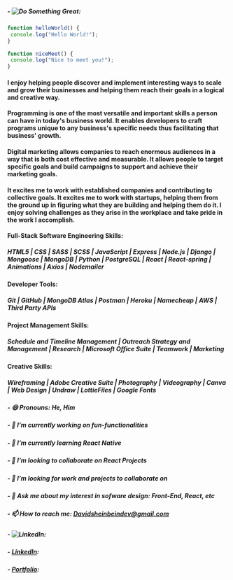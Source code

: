 ##### -  ![Do Something Great](https://images.unsplash.com/photo-1504805572947-34fad45aed93?ixlib=rb-1.2.1&ixid=eyJhcHBfaWQiOjEyMDd9&auto=format&fit=crop&w=1650&q=80): 

```javascript
function helloWorld() {
 console.log("Hello World!");
}

function niceMeet() {
 console.log("Nice to meet you!");
}
```

#### I enjoy helping people discover and implement interesting ways to scale and grow their businesses and helping them reach their goals in a logical and creative way.

#### Programming is one of the most versatile and important skills a person can have in today's business world. It enables developers to craft programs unique to any business's specific needs thus facilitating that business' growth.

#### Digital marketing allows companies to reach enormous audiences in a way that is both cost effective and measurable. It allows people to target specific goals and build campaigns to support and achieve their marketing goals.

#### It excites me to work with established companies and contributing to collective goals. It excites me to work with startups, helping them from the ground up in figuring what they are building and helping them do it. I enjoy solving challenges as they arise in the workplace and take pride in the work I accomplish.


#### Full-Stack Software Engineering Skills:
##### HTML5 | CSS | SASS | SCSS | JavaScript | Express | Node.js | Django | Mongoose | MongoDB | Python | PostgreSQL | React | React-spring | Animations | Axios | Nodemailer

#### Developer Tools:
##### Git | GitHub | MongoDB Atlas | Postman | Heroku | Namecheap | AWS | Third Party APIs

#### Project Management Skills:
##### Schedule and Timeline Management | Outreach Strategy and Management | Research | Microsoft Office Suite | Teamwork | Marketing

#### Creative Skills:
##### Wireframing | Adobe Creative Suite | Photography | Videography | Canva | Web Design | Undraw | LottieFiles | Google Fonts 

##### - 😄 Pronouns: He, Him
##### - 🔭 I’m currently working on fun-functionalities 
##### - 🌱 I’m currently learning React Native
##### - 👯 I’m looking to collaborate on React Projects
##### - 🤔 I’m looking for work and projects to collaborate on 
##### - 💬 Ask me about my interest in sofware design: Front-End, React, etc

##### - 📫 How to reach me: [Davidsheinbeindev@gmail.com](Davidsheinbeindev@gmail.com)
##### -  ![LinkedIn](https://www.flaticon.com/svg/static/icons/svg/174/174857.svg): 
##### -  [LinkedIn](www.linkedin.com/in/david-sheinbein/): 
##### -  [Portfolio](http://www.davidsheinbeinportfolio.com/): 

<!--
**davesheinbein/davesheinbein** is a ✨ _special_ ✨ repository because its `README.md` (this file) appears on your GitHub profile.

Here are some ideas to get you started:

- 🔭 I’m currently working on ...
- 🌱 I’m currently learning ...
- 👯 I’m looking to collaborate on ...
- 🤔 I’m looking for help with ...
- 💬 Ask me about ...
- 📫 How to reach me: ...
- 😄 Pronouns: ...
- ⚡ Fun fact: ...
-->
